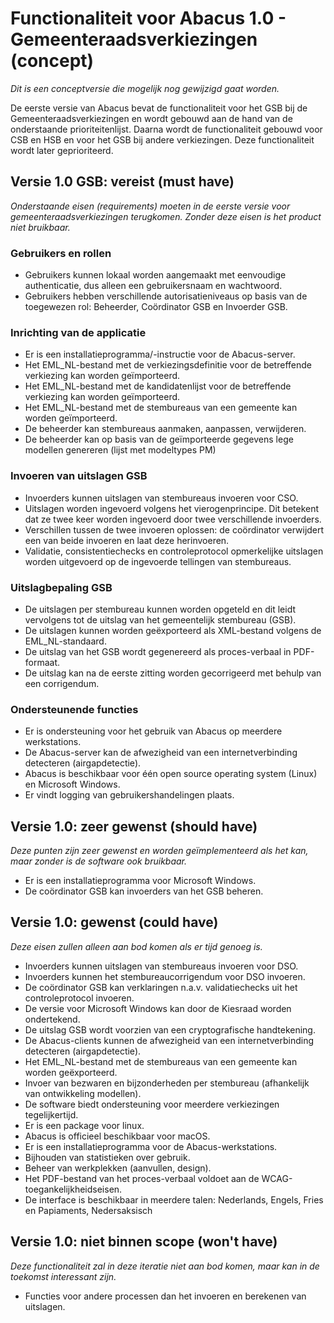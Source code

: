# Functionaliteit voor Abacus 1.0 - Gemeenteraadsverkiezingen (concept)

*Dit is een conceptversie die mogelijk nog gewijzigd gaat worden.*

De eerste versie van Abacus bevat de functionaliteit voor het GSB bij de Gemeenteraadsverkiezingen en wordt gebouwd aan de hand van de onderstaande prioriteitenlijst. Daarna wordt de functionaliteit gebouwd voor CSB en HSB en voor het GSB bij andere verkiezingen. Deze functionaliteit wordt later geprioriteerd.

## Versie 1.0 GSB: vereist (must have)

*Onderstaande eisen (requirements) moeten in de eerste versie voor gemeenteraadsverkiezingen terugkomen. Zonder deze eisen is het product niet bruikbaar.*

### Gebruikers en rollen

- Gebruikers kunnen lokaal worden aangemaakt met eenvoudige authenticatie, dus alleen een gebruikersnaam en wachtwoord.
- Gebruikers hebben verschillende autorisatieniveaus op basis van de toegewezen rol: Beheerder, Coördinator GSB en Invoerder GSB.

### Inrichting van de applicatie

- Er is een installatieprogramma/-instructie voor de Abacus-server.
- Het EML_NL-bestand met de verkiezingsdefinitie voor de betreffende verkiezing kan worden geïmporteerd.
- Het EML_NL-bestand met de kandidatenlijst voor de betreffende verkiezing kan worden geïmporteerd.
- Het EML_NL-bestand met de stembureaus van een gemeente kan worden geïmporteerd.
- De beheerder kan stembureaus aanmaken, aanpassen, verwijderen.
- De beheerder kan op basis van de geïmporteerde gegevens lege modellen genereren (lijst met modeltypes PM)

### Invoeren van uitslagen GSB

- Invoerders kunnen uitslagen van stembureaus invoeren voor CSO.
- Uitslagen worden ingevoerd volgens het vierogenprincipe. Dit betekent dat ze twee keer worden ingevoerd door twee verschillende invoerders.
- Verschillen tussen de twee invoeren oplossen: de coördinator verwijdert een van beide invoeren en laat deze herinvoeren.
- Validatie, consistentiechecks en controleprotocol opmerkelijke uitslagen worden uitgevoerd op de ingevoerde tellingen van stembureaus.

### Uitslagbepaling GSB

- De uitslagen per stembureau kunnen worden opgeteld en dit leidt vervolgens tot de uitslag van het gemeentelijk stembureau (GSB).
- De uitslagen kunnen worden geëxporteerd als XML-bestand volgens de EML_NL-standaard.
- De uitslag van het GSB wordt gegenereerd als proces-verbaal in PDF-formaat.
- De uitslag kan na de eerste zitting worden gecorrigeerd met behulp van een corrigendum.

### Ondersteunende functies

- Er is ondersteuning voor het gebruik van Abacus op meerdere werkstations.
- De Abacus-server kan de afwezigheid van een internetverbinding detecteren (airgapdetectie).
- Abacus is beschikbaar voor één open source operating system (Linux) en Microsoft Windows.
- Er vindt logging van gebruikershandelingen plaats.

## Versie 1.0: zeer gewenst (should have)

*Deze punten zijn zeer gewenst en worden geïmplementeerd als het kan, maar zonder is de software ook bruikbaar.*

- Er is een installatieprogramma voor Microsoft Windows.
- De coördinator GSB kan invoerders van het GSB beheren.
  
## Versie 1.0: gewenst (could have)

*Deze eisen zullen alleen aan bod komen als er tijd genoeg is.*

- Invoerders kunnen uitslagen van stembureaus invoeren voor DSO.
- Invoerders kunnen het stembureaucorrigendum voor DSO invoeren.
- De coördinator GSB kan verklaringen n.a.v. validatiechecks uit het controleprotocol invoeren.
- De versie voor Microsoft Windows kan door de Kiesraad worden ondertekend.
- De uitslag GSB wordt voorzien van een cryptografische handtekening.
- De Abacus-clients kunnen de afwezigheid van een internetverbinding detecteren (airgapdetectie).
- Het EML_NL-bestand met de stembureaus van een gemeente kan worden geëxporteerd.
- Invoer van bezwaren en bijzonderheden per stembureau (afhankelijk van ontwikkeling modellen).
- De software biedt ondersteuning voor meerdere verkiezingen tegelijkertijd. 
- Er is een package voor linux.
- Abacus is officieel beschikbaar voor macOS.
- Er is een installatieprogramma voor de Abacus-werkstations.
- Bijhouden van statistieken over gebruik.
- Beheer van werkplekken (aanvullen, design).
- Het PDF-bestand van het proces-verbaal voldoet aan de WCAG-toegankelijkheidseisen.
- De interface is beschikbaar in meerdere talen: Nederlands, Engels, Fries en Papiaments, Nedersaksisch


## Versie 1.0: niet binnen scope (won't have)

*Deze functionaliteit zal in deze iteratie niet aan bod komen, maar kan in de toekomst interessant zijn.*

- Functies voor andere processen dan het invoeren en berekenen van uitslagen.

